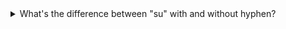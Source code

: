 <details close>
<summary>What's the difference between "su" with and without hyphen?</summary>
<br>
The difference between "-" and "no hyphen" is that the latter keeps your existing environment (variables, etc); the former creates a new environment (with the settings of the actual user, not your own).

[Read more](https://wiki.archlinux.org/index.php/Su)

</details>

